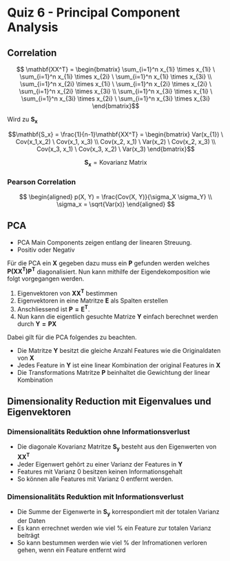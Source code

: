 # Quiz 6 - Principal Component Analysis

## Correlation

$$ \mathbf{XX^T} = \begin{bmatrix}
\sum_{i=1}^n x_{1i} \times x_{1i} \ \sum_{i=1}^n x_{1i} \times x_{2i} \ \sum_{i=1}^n x_{1i} \times x_{3i} \\
\sum_{i=1}^n x_{2i} \times x_{1i} \ \sum_{i=1}^n x_{2i} \times x_{2i}  \ \sum_{i=1}^n x_{2i} \times x_{3i} \\
\sum_{i=1}^n x_{3i} \times x_{1i} \ \sum_{i=1}^n x_{3i} \times x_{2i} \ \sum_{i=1}^n x_{3i} \times x_{3i} 
\end{bmatrix}$$

Wird zu $\mathbf{S_x}$

$$\mathbf{S_x} = \frac{1}{n-1}\mathbf{XX^T} = \begin{bmatrix}
Var(x_{1}) \ Cov(x_1,x_2) \ Cov(x_1, x_3) \\
Cov(x_2, x_1) \ Var(x_2) \ Cov(x_2, x_3) \\
Cov(x_3, x_1) \ Cov(x_3, x_2) \ Var(x_3)
\end{bmatrix}$$

$$ \mathbf{S_x} = \text{Kovarianz Matrix} $$

### Pearson Correlation

$$
\begin{aligned}
    p(X, Y) = \frac{Cov(X, Y)}{\sigma_X \sigma_Y} \\
     \sigma_x = \sqrt{Var(x)}
\end{aligned}
$$

## PCA

- PCA Main Components zeigen entlang der linearen Streuung.
- Positiv oder Negativ

Für die PCA ein $\mathbf{X}$ gegeben dazu muss ein $\mathbf{P}$ gefunden werden welches $\mathbf{P(XX^T)P^T}$ diagonalisiert. Nun kann mithilfe der Eigendekomposition wie folgt vorgegangen werden.

1. Eigenvektoren von $\mathbf{XX^T}$ bestimmen
2. Eigenvektoren in eine Matritze $\mathbf{E}$ als Spalten erstellen
3. Anschliessend ist $\mathbf{P=E^T}$.
4. Nun kann die eigentlich gesuchte Matrize $\mathbf{Y}$ einfach berechnet werden durch $\mathbf{Y = PX}$ 

Dabei gilt für die PCA folgendes zu beachten.

- Die Matritze $\mathbf{Y}$ besitzt die gleiche Anzahl Features wie die Originaldaten von $\mathbf{X}$ 
- Jedes Feature in $\mathbf{Y}$ ist eine linear Kombination der original Features in $\mathbf{X}$ 
- Die Transformations Matritze $\mathbf{P}$ beinhaltet die Gewichtung der linear Kombination

## Dimensionality Reduction mit Eigenvalues und Eigenvektoren

### Dimensionalitäts Reduktion ohne Informationsverlust

- Die diagonale Kovarianz Matritze $\mathbf{S_y}$ besteht aus den Eigenwerten von $\mathbf{XX^T}$ 
- Jeder Eigenwert gehört zu einer Varianz der Features in  $\mathbf{Y}$
- Features mit Varianz $0$ besitzen keinen Informationsgehalt
- So können alle Features mit Varianz $0$ entfernt werden.

### Dimensionalitäts Reduktion mit Informationsverlust

- Die Summe der Eigenwerte in $\mathbf{S_y}$ korrespondiert mit der totalen Varianz der Daten
- Es kann errechnet werden wie viel $\%$ ein Feature zur totalen Varianz beiträgt
- So kann bestummen werden wie viel $\%$ der Infromationen verloren gehen, wenn ein Feature entfernt wird

